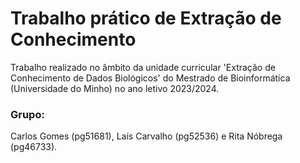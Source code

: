 # Trabalho prático de Extração de Conhecimento
Trabalho realizado no âmbito da unidade curricular 'Extração de Conhecimento de Dados Biológicos' do Mestrado de Bioinformática (Universidade do Minho) no ano letivo 2023/2024.

### Grupo: 
Carlos Gomes (pg51681), Laís Carvalho (pg52536) e Rita Nóbrega (pg46733).
